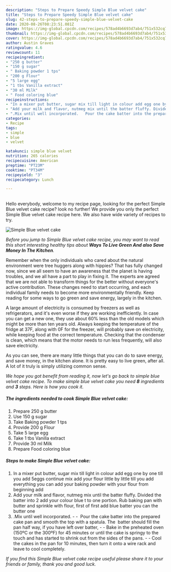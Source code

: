```yaml
---
description: "Steps to Prepare Speedy Simple Blue velvet cake"
title: "Steps to Prepare Speedy Simple Blue velvet cake"
slug: 42-steps-to-prepare-speedy-simple-blue-velvet-cake
date: 2020-08-26T08:23:51.081Z
image: https://img-global.cpcdn.com/recipes/578ad4b6693d7ab4/751x532cq70/simple-blue-velvet-cake-recipe-main-photo.jpg
thumbnail: https://img-global.cpcdn.com/recipes/578ad4b6693d7ab4/751x532cq70/simple-blue-velvet-cake-recipe-main-photo.jpg
cover: https://img-global.cpcdn.com/recipes/578ad4b6693d7ab4/751x532cq70/simple-blue-velvet-cake-recipe-main-photo.jpg
author: Austin Graves
ratingvalue: 4.6
reviewcount: 11
recipeingredient:
- "250 g butter"
- "150 g sugar"
- " Baking powder 1 tps"
- "200 g Flour"
- "5 large egg"
- "1 tbs Vanilla extract"
- "30 ml Milk"
- " Food coloring blue"
recipeinstructions:
- "In a mixer put butter, sugar mix till light in colour add egg one by one till you add 5eggs continue mix add your flour little by little till you add everything you can add your baking powder with your flour from beginning add"
- "Add your milk and flavor, nutmeg mix until the batter fluffy. Divided the batter into 2 add your colour blue t to one portion. Rub baking pan with butter and sprinkle with flour, first of first add blue batter you can the butter one"
- ".Mix until well incorporated.   Pour the cake batter into the prepared cake pan and smooth the top with a spatula. The  batter should fill the pan half way, if you have left over batter,   Bake in the preheated oven (150ºC or the 300ºF) for 45 minutes or until the cake is springy to the touch and has started to shrink out from the sides of the pans.  Cool the cakes in the pan for 10 minutes, then turn it onto a wire rack and leave to cool completely."
categories:
- Recipe
tags:
- simple
- blue
- velvet

katakunci: simple blue velvet 
nutrition: 265 calories
recipecuisine: American
preptime: "PT23M"
cooktime: "PT34M"
recipeyield: "3"
recipecategory: Lunch

---
```

<br>
Hello everybody, welcome to my recipe page, looking for the perfect Simple Blue velvet cake recipe? look no further! We provide you only the perfect Simple Blue velvet cake recipe here. We also have wide variety of recipes to try.
<br>


![Simple Blue velvet cake](https://img-global.cpcdn.com/recipes/578ad4b6693d7ab4/751x532cq70/simple-blue-velvet-cake-recipe-main-photo.jpg)

<i>Before you jump to Simple Blue velvet cake recipe, you may want to read this short interesting healthy tips about 
<strong>Ways To Live Green And also Save Money In The Kitchen</strong>.</i>
</br>

Remember when the only individuals who cared about the natural environment were tree huggers along with hippies? That has fully changed now, since we all seem to have an awareness that the planet is having troubles, and we all have a part to play in fixing it. The experts are agreed that we are not able to transform things for the better without everyone's active contribution. These changes need to start occurring, and each individual family needs to become more environmentally friendly. Keep reading for some ways to go green and save energy, largely in the kitchen.

A large amount of electricity is consumed by freezers as well as refrigerators, and it's even worse if they are working inefficiently. In case you can get a new one, they use about 60% less than the old models which might be more than ten years old. Always keeping the temperature of the fridge at 37F, along with 0F for the freezer, will probably save on electricity, while keeping food at the correct temperature. Checking that the condenser is clean, which means that the motor needs to run less frequently, will also save electricity.

As you can see, there are many little things that you can do to save energy, and save money, in the kitchen alone. It is pretty easy to live green, after all. A lot of it truly is simply utilizing common sense.


<i>We hope you got benefit from reading it, now let's go back to simple blue velvet cake recipe. To make simple blue velvet cake you need <strong>8</strong> ingredients and <strong>3</strong> steps. Here is how you cook it.
</i>

##### The ingredients needed to cook Simple Blue velvet cake:

1. Prepare 250 g butter
1. Use 150 g sugar
1. Take  Baking powder 1 tps
1. Provide 200 g Flour
1. Take 5 large egg
1. Take 1 tbs Vanilla extract
1. Provide 30 ml Milk
1. Prepare  Food coloring blue


##### Steps to make Simple Blue velvet cake:

1. In a mixer put butter, sugar mix till light in colour add egg one by one till you add 5eggs continue mix add your flour little by little till you add everything you can add your baking powder with your flour from beginning add
1. Add your milk and flavor, nutmeg mix until the batter fluffy. Divided the batter into 2 add your colour blue t to one portion. Rub baking pan with butter and sprinkle with flour, first of first add blue batter you can the butter one
1. .Mix until well incorporated. -  -  Pour the cake batter into the prepared cake pan and smooth the top with a spatula. The  batter should fill the pan half way, if you have left over batter,  -  - Bake in the preheated oven (150ºC or the 300ºF) for 45 minutes or until the cake is springy to the touch and has started to shrink out from the sides of the pans. -  - Cool the cakes in the pan for 10 minutes, then turn it onto a wire rack and leave to cool completely.


<i>If you find this Simple Blue velvet cake recipe useful please share it to your friends or family, thank you and good luck.</i>
